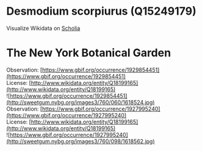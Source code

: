 
Desmodium scorpiurus (Q15249179)
================================
  
Visualize Wikidata on [Scholia](https://scholia.toolforge.org/taxon/Q15249179)
# The New York Botanical Garden
  
Observation: [https://www.gbif.org/occurrence/1929854451](https://www.gbif.org/occurrence/1929854451)  
License: [http://www.wikidata.org/entity/Q18199165](http://www.wikidata.org/entity/Q18199165)  
![https://www.gbif.org/occurrence/1929854451](http://sweetgum.nybg.org/images3/760/060/1618524.jpg)  
Observation: [https://www.gbif.org/occurrence/1927995240](https://www.gbif.org/occurrence/1927995240)  
License: [http://www.wikidata.org/entity/Q18199165](http://www.wikidata.org/entity/Q18199165)  
![https://www.gbif.org/occurrence/1927995240](http://sweetgum.nybg.org/images3/760/098/1618562.jpg)